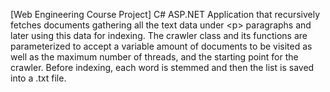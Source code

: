 [Web Engineering Course Project] C# ASP.NET Application that recursively fetches documents gathering all the text data under \<p> paragraphs and later using this data for indexing. The crawler class and its functions are parameterized to accept a variable amount of documents to be visited as well as the maximum number of threads, and the starting point for the crawler. Before indexing, each word is stemmed and then the list is saved into a .txt file.
